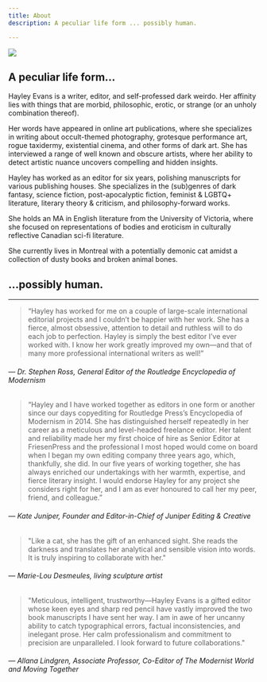 ```yaml
---
title: About
description: A peculiar life form ... possibly human.

---
```

![](/uploads/DSC03120.png)

## A peculiar life form…

Hayley Evans is a writer, editor, and self-professed dark weirdo. Her affinity lies with things that are morbid, philosophic, erotic, or strange (or an unholy combination thereof).

Her words have appeared in online art publications, where she specializes in writing about occult-themed photography, grotesque performance art, rogue taxidermy, existential cinema, and other forms of dark art. She has interviewed a range of well known and obscure artists, where her ability to detect artistic nuance uncovers compelling and hidden insights.

Hayley has worked as an editor for six years, polishing manuscripts for various publishing houses. She specializes in the (sub)genres of dark fantasy,  science fiction, post-apocalyptic fiction, feminist & LGBTQ+ literature, literary theory & criticism, and philosophy-forward works.

She holds an MA in English literature from the University of Victoria, where she focused on representations of bodies and eroticism in culturally reflective Canadian sci-fi literature.

She currently lives in Montreal with a potentially demonic cat amidst a collection of dusty books and broken animal bones.

## <span class="text-right">…possibly human.</span>

***

> “Hayley has worked for me on a couple of large-scale international editorial projects and I couldn’t be happier with her work. She has a fierce, almost obsessive, attention to detail and ruthless will to do each job to perfection. Hayley is simply the best editor I’ve ever worked with. I know her work greatly improved my own—and that of many more professional international writers as well!”

###### — Dr. Stephen Ross, General Editor of the Routledge Encyclopedia of Modernism

> “Hayley and I have worked together as editors in one form or another since our days copyediting for Routledge Press’s Encyclopedia of Modernism in 2014. She has distinguished herself repeatedly in her career as a meticulous and level-headed freelance editor. Her talent and reliability made her my first choice of hire as Senior Editor at FriesenPress and the professional I most hoped would come on board when I began my own editing company three years ago, which, thankfully, she did. In our five years of working together, she has always enriched our undertakings with her warmth, expertise, and fierce literary insight. I would endorse Hayley for any project she considers right for her, and I am as ever honoured to call her my peer, friend, and colleague.”

###### — Kate Juniper, Founder and Editor-in-Chief of Juniper Editing & Creative

> "Like a cat, she has the gift of an enhanced sight. She reads the darkness and translates her analytical and sensible vision into words. It is truly inspiring to collaborate with her."

###### — Marie-Lou Desmeules, living sculpture artist

> "Meticulous, intelligent, trustworthy—Hayley Evans is a gifted editor whose keen eyes and sharp red pencil have vastly improved the two book manuscripts I have sent her way. I am in awe of her uncanny ability to catch typographical errors, factual inconsistencies, and inelegant prose. Her calm professionalism and commitment to precision are unparalleled. I look forward to future collaborations."

###### — Allana Lindgren, Associate Professor, Co-Editor of The Modernist World and Moving Together